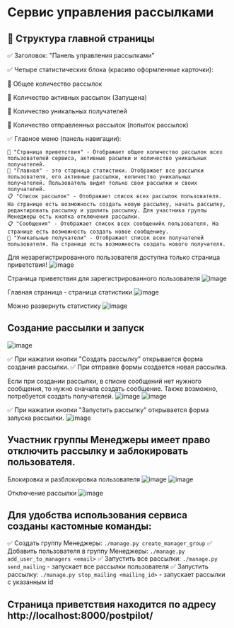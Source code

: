 # Сервис управления рассылками

## 🔹 Структура главной страницы

✅ Заголовок: "Панель управления рассылками"

✅ Четыре статистических блока (красиво оформленные карточки):

🔢 Общее количество рассылок

🚀 Количество активных рассылок (Запущена)

👥 Количество уникальных получателей

📧 Количество отправленных рассылок (попыток рассылок)

✅ Главное меню (панель навигации):

    🔘 "Страница приветствия" - Отображает общее количество рассылок всех пользователей сервиса, активные расылки и количество уникальных получателей.
    🔘 "Главная" - это старница статистики. Отображает все рассылки пользователя, его активные рассылки, количество уникальных получателей. Пользователь видит только свои рассылки и своих получателей.
    📋 "Список рассылок" - Отображает список всех рассылок пользователя. На странице есть возможность создать новую рассылку, начать рассылку, редактировать рассылку и удалить рассылку. Для участника группы Менеджеры есть кнопка отключения рассылки.
    📋 "Сообщения" - Отображает список всех сообщенийк пользователя. На странице есть возможность создать новое сообщениеу.
    📧 "Уникальные получатели" - Отображает список всех получателей пользователя. На странице есть возможность создать нового получателя.

Для незарегистрированного пользователя доступна только страница приветствия!
![image](/media/readme/1.png)

Страница приветствия для зарегистрированного пользователя
![image](/media/readme/2.png)

Главная страница - страница статистики
![image](/media/readme/3.png)

Можно развернуть статистику
![image](/media/readme/4.png)

## Создание рассылки и запуск

![image](/media/readme/5.png)

✅ При нажатии кнопки "Создать рассылку" открывается форма создания рассылки.
✅ При отправке формы создается новая рассылка.

Если при создании рассылки, в списке сообщений нет нужного сообщения, то нужно сначала создать сообщение.
Также возможно, потребуется создать получателей.
![image](/media/readme/6.png)
![image](/media/readme/7.png)

✅ При нажатии кнопки "Запустить рассылку" открывается форма запуска рассылки.
![image](/media/readme/8.png)

## Участник группы Менеджеры имеет право отключить рассылку и заблокировать пользователя.

Блокировка и разблокировка пользователя
![image](/media/readme/9.png)
![image](/media/readme/10.png)

Отключение рассылки
![image](/media/readme/11.png)

## Для удобства использования сервиса созданы кастомные команды:

✅ Создать группу Менеджеры: `./manage.py create_manager_group`
✅ Добавить пользователя в группу Менеджеры: `./manage.py add_user_to_managers <email>`
✅ Запустить все рассылки: `./manage.py send_mailing` - запускает все рассылки пользователя
✅ Запустить рассылку: `./manage.py stop_mailing <mailing_id>` - запускает рассылки с указанным id

## Страница приветствия находится по адресу http://localhost:8000/postpilot/

